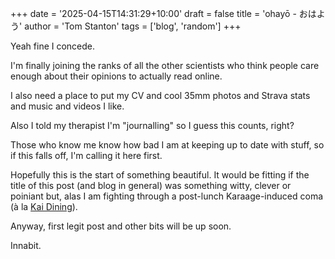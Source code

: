 +++
date = '2025-04-15T14:31:29+10:00'
draft = false
title = 'ohayō - おはよう'
author = 'Tom Stanton'
tags = ['blog', 'random']
+++

Yeah fine I concede. 

I'm finally joining the ranks of all the other scientists who think people care enough about their opinions to actually read online.

I also need a place to put my CV and cool 35mm photos and Strava stats and music and videos I like.

Also I told my therapist I'm "journalling" so I guess this counts, right?

Those who know me know how bad I am at keeping up to date with stuff, so if this falls off, I'm calling it here first.

Hopefully this is the start of something beautiful. It would be fitting if the title of this post (and blog in general) was something witty, clever or poiniant but, alas I am fighting through a post-lunch Karaage-induced coma (à la
 [Kai Dining](https://www.instagram.com/kaidiningmelbourne/?hl=en)).

Anyway, first legit post and other bits will be up soon.

Innabit.
